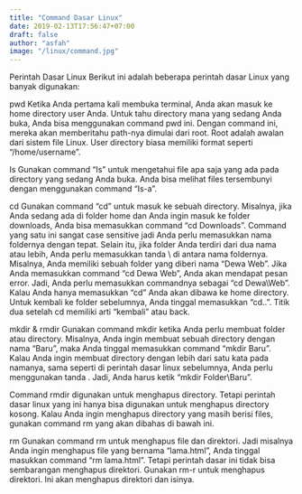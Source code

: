 ```yaml
---
title: "Command Dasar Linux"
date: 2019-02-13T17:56:47+07:00
draft: false
author: "asfah"
image: "/linux/command.jpg"
---
```


Perintah Dasar Linux
Berikut ini adalah beberapa perintah dasar Linux yang banyak digunakan:

pwd
Ketika Anda pertama kali membuka terminal, Anda akan masuk ke home directory user Anda. Untuk tahu directory mana yang sedang Anda buka, Anda bisa menggunakan command pwd ini. Dengan command ini, mereka akan memberitahu path-nya dimulai dari root. Root adalah awalan dari sistem file Linux. User directory biasa memiliki format seperti “/home/username”.

Is
Gunakan command “Is” untuk mengetahui file apa saja yang ada pada directory yang sedang Anda buka. Anda bisa melihat files tersembunyi dengan menggunakan command “Is-a”.

cd
Gunakan command “cd” untuk masuk ke sebuah directory. Misalnya, jika Anda sedang ada di folder home dan Anda ingin masuk ke folder downloads, Anda bisa memasukkan command “cd Downloads”. Command yang satu ini sangat case sensitive jadi Anda perlu memasukkan nama foldernya dengan tepat. Selain itu, jika folder Anda terdiri dari dua nama atau lebih, Anda perlu memasukkan tanda \ di antara nama foldernya. Misalnya, Anda memiliki sebuah folder yang diberi nama “Dewa Web”. Jika Anda memasukkan command “cd Dewa Web”, Anda akan mendapat pesan error. Jadi, Anda perlu memasukkan commandnya sebagai “cd Dewa\Web”. Kalau Anda hanya memasukkan “cd” Anda akan dibawa ke home directory. Untuk kembali ke folder sebelumnya, Anda tinggal memasukkan “cd..”. Titik dua setelah cd memiliki arti “kembali” atau back.

mkdir & rmdir
Gunakan command mkdir ketika Anda perlu membuat folder atau directory. Misalnya, Anda ingin membuat sebuah directory dengan nama “Baru”, maka Anda tinggal memasukkan command “mkdir Baru”. Kalau Anda ingin membuat directory dengan lebih dari satu kata pada namanya, sama seperti di perintah dasar linux sebelumnya, Anda perlu menggunakan tanda \. Jadi, Anda harus ketik “mkdir Folder\Baru”.

Command rmdir digunakan untuk menghapus directory. Tetapi perintah dasar linux yang ini hanya bisa digunakan untuk menghapus directory kosong. Kalau Anda ingin menghapus directory yang masih berisi files, gunakan command rm yang akan dibahas di bawah ini.

rm
Gunakan command rm untuk menghapus file dan direktori. Jadi misalnya Anda ingin menghapus file yang bernama “lama.html”, Anda tinggal masukkan command “rm lama.html”. Tetapi perintah dasar ini tidak bisa sembarangan menghapus direktori. Gunakan rm-r untuk menghapus direktori. Ini akan menghapus direktori dan isinya.